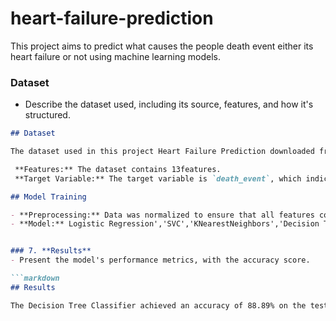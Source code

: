 # heart-failure-prediction

This project aims to predict what causes the people death event either its heart failure or not using machine learning models. 

###  **Dataset**
- Describe the dataset used, including its source, features, and how it's structured.
  

```markdown
## Dataset

The dataset used in this project Heart Failure Prediction downloaded from kaggle.com

 **Features:** The dataset contains 13features.
 **Target Variable:** The target variable is `death_event`, which indicates whether the person die by heart failure or not.

## Model Training

- **Preprocessing:** Data was normalized to ensure that all features contribute equally to the model's predictions.
- **Model:** Logistic Regression','SVC','KNearestNeighbors','Decision Tree','Naive Bayes','Random Forest was used for prediction, in other to know the best algorithms with the highest percentage that will be use in predicting.


### 7. **Results**
- Present the model's performance metrics, with the accuracy score.

```markdown
## Results

The Decision Tree Classifier achieved an accuracy of 88.89% on the test set. Below are the detailed performance metrics:







